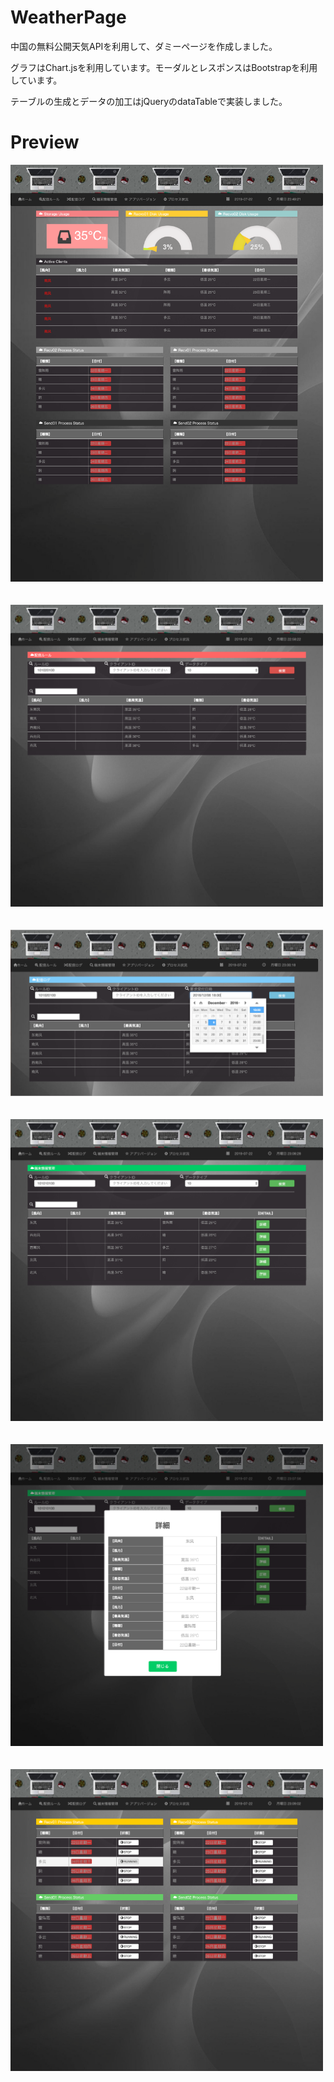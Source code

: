 # WeatherPage

中国の無料公開天気APIを利用して、ダミーページを作成しました。

グラフはChart.jsを利用しています。モーダルとレスポンスはBootstrapを利用しています。

テーブルの生成とデータの加工はjQueryのdataTableで実装しました。

# Preview
<img src="./img/1.png" style="width:500px">
<br>
<br>
<br>
<img src="./img/2.png" style="width:500px">
<br>
<br>
<br>
<img src="./img/3.png" style="width:500px">
<br>
<br>
<br>
<img src="./img/4.png" style="width:500px">
<br>
<br>
<br>
<img src="./img/5.png" style="width:500px">
<br>
<br>
<br>
<img src="./img/6.png" style="width:500px">


